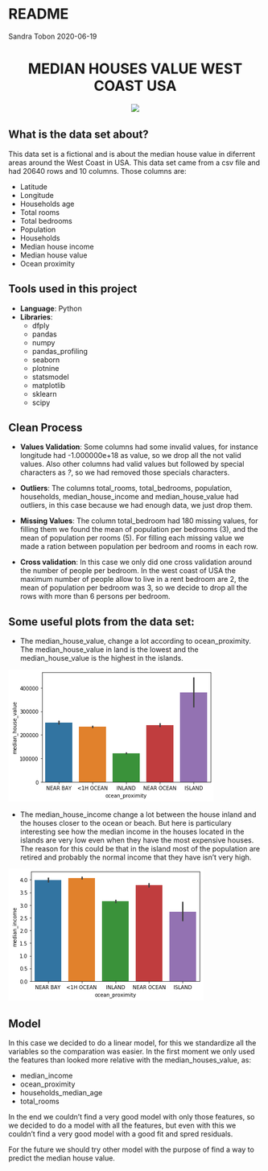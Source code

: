 README
================
Sandra Tobon
2020-06-19

<center>

# MEDIAN HOUSES VALUE WEST COAST USA

![](https://www.cockettgroup.com/PortsMapAssets/images/regions/countries/na-usaw.jpg)

</center>

## What is the data set about?

This data set is a fictional and is about the median house value in
diferrent areas around the West Coast in USA. This data set came from a
csv file and had 20640 rows and 10 columns. Those columns are:

  - Latitude  
  - Longitude  
  - Households age  
  - Total rooms  
  - Total bedrooms  
  - Population  
  - Households  
  - Median house income  
  - Median house value  
  - Ocean proximity

## Tools used in this project

  - **Language**: Python  
  - **Libraries**:
      - dfply  
      - pandas  
      - numpy  
      - pandas\_profiling  
      - seaborn  
      - plotnine  
      - statsmodel  
      - matplotlib  
      - sklearn  
      - scipy

## Clean Process

  - **Values Validation**: Some columns had some invalid values, for
    instance longitude had -1.000000e+18 as value, so we drop all the
    not valid values. Also other columns had valid values but followed
    by special characters as *?*, so we had removed those specials
    characters.

  - **Outliers**: The columns total\_rooms, total\_bedrooms, population,
    households, median\_house\_income and median\_house\_value had
    outliers, in this case because we had enough data, we just drop
    them.

  - **Missing Values**: The column total\_bedroom had 180 missing
    values, for filling them we found the mean of population per
    bedrooms (3), and the mean of population per rooms (5). For filling
    each missing value we made a ration between population per bedroom
    and rooms in each row.

  - **Cross validation**: In this case we only did one cross validation
    around the number of people per bedroom. In the west coast of USA
    the maximum number of people allow to live in a rent bedroom are 2,
    the mean of population per bedroom was 3, so we decide to drop all
    the rows with more than 6 persons per bedroom.

## Some useful plots from the data set:

  - The median\_house\_value, change a lot according to
    ocean\_proximity. The median\_house\_value in land is the lowest and
    the median\_house\_value is the highest in the islands.

<img src="images/ocean_proximity_house_value.png" width="408" />

  - The median\_house\_income change a lot between the house inland and
    the houses closer to the ocean or beach. But here is particulary
    interesting see how the median income in the houses located in the
    islands are very low even when they have the most expensive houses.
    The reason for this could be that in the island most of the
    population are retired and probably the normal income that they have
    isn’t very high.

<img src="images/ocean_proximity_median_income.png" width="387" />

## Model

In this case we decided to do a linear model, for this we standardize
all the variables so the comparation was easier. In the first moment we
only used the features than looked more relative with the
median\_houses\_value, as:

  - median\_income  
  - ocean\_proximity  
  - households\_median\_age  
  - total\_rooms

In the end we couldn’t find a very good model with only those features,
so we decided to do a model with all the features, but even with this we
couldn’t find a very good model with a good fit and spred residuals.

For the future we should try other model with the purpose of find a way
to predict the median house value.
